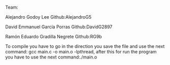 Team:

Alejandro Godoy Lee Github:AlejandroG5

David Emmanuel García Porras Github:DavidG2897

Ramón Eduardo Gradilla Negrete  Github:RG9b

To compile you have to go in the direction you save the file and use the next command: gcc main.c -o main.o -lpthread, after this for run the program you have to use the next command:./main.o
